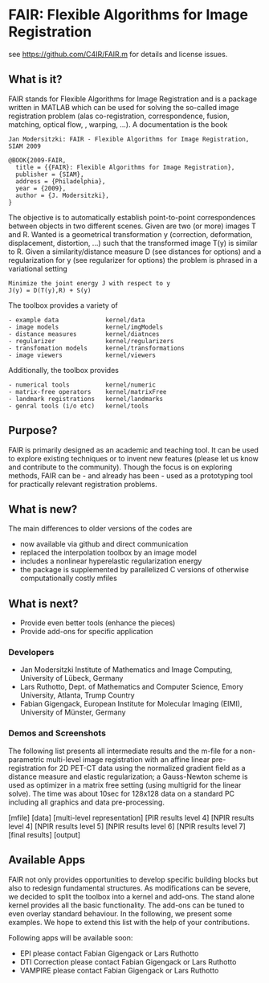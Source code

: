 # FAIR: Flexible Algorithms for Image Registration 
see https://github.com/C4IR/FAIR.m for details and license issues.

## What is it? 
FAIR stands for Flexible Algorithms for Image Registration and is a package written in MATLAB which can be used for solving the so-called image registration problem (alas co-registration, correspondence, fusion, matching, optical flow, , warping, ...). 
A documentation is the book 

    Jan Modersitzki: FAIR - Flexible Algorithms for Image Registration, SIAM 2009

    @BOOK{2009-FAIR,
      title = {{FAIR}: Flexible Algorithms for Image Registration},
      publisher = {SIAM},
      address = {Philadelphia},
      year = {2009},
      author = {J. Modersitzki},
    }

The objective is to automatically establish point-to-point correspondences between objects in two different scenes. Given are two (or more) images T and R. Wanted is a geometrical transformation y (correction, deformation, displacement, distortion, ...) such that the transformed image T(y) is similar to R. Given a similarity/distance measure D (see distances for options) and a regularization for y (see regularizer for options) the problem is phrased in a variational setting

    Minimize the joint energy J with respect to y
    J(y) = D(T(y),R) + S(y)
    
The toolbox provides a variety of 
    
    - example data             kernel/data
    - image models             kernel/imgModels
    - distance measures        kernel/diatnces
    - regularizer              kernel/regularizers
    - transfomation models     kernel/transformations
    - image viewers            kernel/viewers
    
Additionally, the toolbox provides

    - numerical tools          kernel/numeric
    - matrix-free operators    kernel/matrixFree
    - landmark registrations   kernel/landmarks
    - genral tools (i/o etc)   kernel/tools
    

##  Purpose? 
FAIR is primarily designed as an academic and teaching tool. It can be used to explore existing techniques or to invent new features (please let us know and contribute to the community). Though the focus is on exploring methods, FAIR can be - and already has been - used as a prototyping tool for practically relevant registration problems.

## What is new? 
The main differences to older versions of the codes are
- now available  via github and direct communication
- replaced the interpolation toolbox by an image model
- includes a nonlinear hyperelastic regularization energy
- the package is supplemented by parallelized C versions of otherwise computationally costly mfiles

## What is next?
- Provide even better tools (enhance the pieces)
- Provide add-ons for specific application




### Developers
- Jan Modersitzki Institute of Mathematics and Image Computing, University of Lübeck, Germany
- Lars Ruthotto, Dept. of Mathematics and Computer Science, Emory University, Atlanta, Trump Country
- Fabian Gigengack, European Institute for Molecular Imaging (EIMI), University of Münster, Germany

### Demos and Screenshots 
The following list presents all intermediate results and the m-file for a non-parametric multi-level image registration with an affine linear pre-registration for 2D PET-CT data using the normalized gradient field as a distance measure and elastic regularization; a Gauss-Newton scheme is used as optimizer in a matrix free setting (using multigrid for the linear solve). The time was about 10sec for 128x128 data on a standard PC including all graphics and data pre-processing.

[mfile] [data] [multi-level representation] [PIR results level 4] [NPIR results level 4] [NPIR results level 5] [NPIR results level 6] [NPIR results level 7] [final results] [output]


## Available Apps
FAIR not only provides opportunities to develop specific building blocks but also to redesign fundamental structures. As modifications can be severe, we decided to split the toolbox into a kernel and add-ons. The stand alone kernel provides all the basic functionality. The add-ons can be tuned to even overlay standard behaviour. In the following, we present some examples. We hope to extend this list with the help of your contributions.

Following apps will be available soon:
- EPI please contact Fabian Gigengack or Lars Ruthotto
- DTI Correction please contact Fabian Gigengack or Lars Ruthotto
- VAMPIRE please contact Fabian Gigengack or Lars Ruthotto


